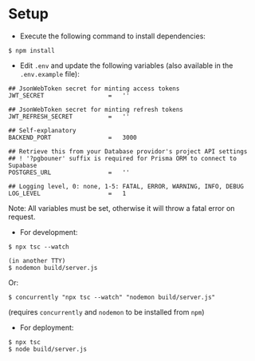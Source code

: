 # Setup

-   Execute the following command to install dependencies:

```
$ npm install
```

-   Edit `.env` and update the following variables (also available in the `.env.example` file):

```
## JsonWebToken secret for minting access tokens
JWT_SECRET					=	''

## JsonWebToken secret for minting refresh tokens
JWT_REFRESH_SECRET			=	''

## Self-explanatory
BACKEND_PORT				=	3000

## Retrieve this from your Database providor's project API settings
## ! '?pgbouner' suffix is required for Prisma ORM to connect to Supabase
POSTGRES_URL				=	''

## Logging level, 0: none, 1-5: FATAL, ERROR, WARNING, INFO, DEBUG
LOG_LEVEL					=	1
```

Note: All variables must be set, otherwise it will throw a fatal error on request.

-   For development:

```
$ npx tsc --watch

(in another TTY)
$ nodemon build/server.js
```

Or:

```
$ concurrently "npx tsc --watch" "nodemon build/server.js"
```

(requires `concurrently` and `nodemon` to be installed from `npm`)

-   For deployment:

```
$ npx tsc
$ node build/server.js
```
